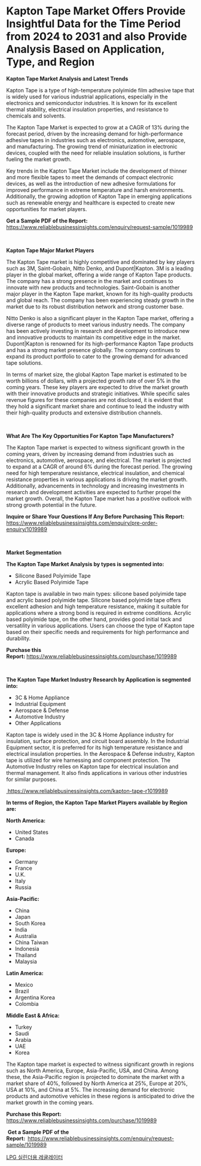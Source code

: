 <p><h1>Kapton Tape Market Offers Provide Insightful Data for the Time Period from 2024 to 2031 and also Provide Analysis Based on Application, Type, and Region</h1></p><p><strong>Kapton Tape Market Analysis and Latest Trends</strong></p>
<p><p>Kapton Tape is a type of high-temperature polyimide film adhesive tape that is widely used for various industrial applications, especially in the electronics and semiconductor industries. It is known for its excellent thermal stability, electrical insulation properties, and resistance to chemicals and solvents.</p><p>The Kapton Tape Market is expected to grow at a CAGR of 13% during the forecast period, driven by the increasing demand for high-performance adhesive tapes in industries such as electronics, automotive, aerospace, and manufacturing. The growing trend of miniaturization in electronic devices, coupled with the need for reliable insulation solutions, is further fueling the market growth.</p><p>Key trends in the Kapton Tape Market include the development of thinner and more flexible tapes to meet the demands of compact electronic devices, as well as the introduction of new adhesive formulations for improved performance in extreme temperature and harsh environments. Additionally, the growing adoption of Kapton Tape in emerging applications such as renewable energy and healthcare is expected to create new opportunities for market players.</p></p>
<p><strong>Get a Sample PDF of the Report:&nbsp;</strong> <a href="https://www.reliablebusinessinsights.com/enquiry/request-sample/1019989">https://www.reliablebusinessinsights.com/enquiry/request-sample/1019989</a></p>
<p>&nbsp;</p>
<p><strong>Kapton Tape Major Market Players</strong></p>
<p><p>The Kapton Tape market is highly competitive and dominated by key players such as 3M, Saint-Gobain, Nitto Denko, and Dupont|Kapton. 3M is a leading player in the global market, offering a wide range of Kapton Tape products. The company has a strong presence in the market and continues to innovate with new products and technologies. Saint-Gobain is another major player in the Kapton Tape market, known for its high-quality products and global reach. The company has been experiencing steady growth in the market due to its robust distribution network and strong customer base.</p><p>Nitto Denko is also a significant player in the Kapton Tape market, offering a diverse range of products to meet various industry needs. The company has been actively investing in research and development to introduce new and innovative products to maintain its competitive edge in the market. Dupont|Kapton is renowned for its high-performance Kapton Tape products and has a strong market presence globally. The company continues to expand its product portfolio to cater to the growing demand for advanced tape solutions.</p><p>In terms of market size, the global Kapton Tape market is estimated to be worth billions of dollars, with a projected growth rate of over 5% in the coming years. These key players are expected to drive the market growth with their innovative products and strategic initiatives. While specific sales revenue figures for these companies are not disclosed, it is evident that they hold a significant market share and continue to lead the industry with their high-quality products and extensive distribution channels.</p></p>
<p>&nbsp;</p>
<p><strong>What Are The Key Opportunities For Kapton Tape Manufacturers?</strong></p>
<p><p>The Kapton Tape market is expected to witness significant growth in the coming years, driven by increasing demand from industries such as electronics, automotive, aerospace, and electrical. The market is projected to expand at a CAGR of around 6% during the forecast period. The growing need for high temperature resistance, electrical insulation, and chemical resistance properties in various applications is driving the market growth. Additionally, advancements in technology and increasing investments in research and development activities are expected to further propel the market growth. Overall, the Kapton Tape market has a positive outlook with strong growth potential in the future.</p></p>
<p><strong>Inquire or Share Your Questions If Any Before Purchasing This Report:</strong> <a href="https://www.reliablebusinessinsights.com/enquiry/pre-order-enquiry/1019989">https://www.reliablebusinessinsights.com/enquiry/pre-order-enquiry/1019989</a></p>
<p>&nbsp;</p>
<p><strong>Market Segmentation</strong></p>
<p><strong>The Kapton Tape Market Analysis by types is segmented into:</strong></p>
<p><ul><li>Silicone Based Polyimide Tape</li><li>Acrylic Based Polyimide Tape</li></ul></p>
<p><p>Kapton tape is available in two main types: silicone based polyimide tape and acrylic based polyimide tape. Silicone based polyimide tape offers excellent adhesion and high temperature resistance, making it suitable for applications where a strong bond is required in extreme conditions. Acrylic based polyimide tape, on the other hand, provides good initial tack and versatility in various applications. Users can choose the type of Kapton tape based on their specific needs and requirements for high performance and durability.</p></p>
<p><strong>Purchase this Report:&nbsp;</strong><a href="https://www.reliablebusinessinsights.com/purchase/1019989">https://www.reliablebusinessinsights.com/purchase/1019989</a></p>
<p>&nbsp;</p>
<p><strong>The Kapton Tape Market Industry Research by Application is segmented into:</strong></p>
<p><ul><li>3C & Home Appliance</li><li>Industrial Equipment</li><li>Aerospace & Defense</li><li>Automotive Industry</li><li>Other Applications</li></ul></p>
<p><p>Kapton tape is widely used in the 3C & Home Appliance industry for insulation, surface protection, and circuit board assembly. In the Industrial Equipment sector, it is preferred for its high temperature resistance and electrical insulation properties. In the Aerospace & Defense industry, Kapton tape is utilized for wire harnessing and component protection. The Automotive Industry relies on Kapton tape for electrical insulation and thermal management. It also finds applications in various other industries for similar purposes.</p></p>
<p><a href="https://www.reliablebusinessinsights.com/kapton-tape-r1019989">&nbsp;https://www.reliablebusinessinsights.com/kapton-tape-r1019989</a></p>
<p><strong>In terms of Region, the Kapton Tape Market Players available by Region are:</strong></p>
<p>
    <p> <strong> North America: </strong>
        <ul>
            <li>United States</li>
            <li>Canada</li>
        </ul>
        </p> 
    <p> <strong> Europe: </strong>
        <ul>
            <li>Germany</li>
            <li>France</li>
            <li>U.K.</li>
            <li>Italy</li>
            <li>Russia</li>
        </ul>
        </p> 
    <p> <strong> Asia-Pacific: </strong>
        <ul>
            <li>China</li>
            <li>Japan</li>
            <li>South Korea</li>
            <li>India</li>
            <li>Australia</li>
            <li>China Taiwan</li>
            <li>Indonesia</li>
            <li>Thailand</li>
            <li>Malaysia</li>
        </ul>
        </p> 
    <p> <strong> Latin America: </strong>
        <ul>
            <li>Mexico</li>
            <li>Brazil</li>
            <li>Argentina Korea</li>
            <li>Colombia</li>
        </ul>
        </p> 
    <p> <strong> Middle East & Africa: </strong>
        <ul>
            <li>Turkey</li>
            <li>Saudi</li>
            <li>Arabia</li>
            <li>UAE</li>
            <li>Korea</li>
        </ul>
    </p>
    </p>
<p><p>The Kapton tape market is expected to witness significant growth in regions such as North America, Europe, Asia-Pacific, USA, and China. Among these, the Asia-Pacific region is projected to dominate the market with a market share of 40%, followed by North America at 25%, Europe at 20%, USA at 10%, and China at 5%. The increasing demand for electronic products and automotive vehicles in these regions is anticipated to drive the market growth in the coming years.</p></p>
<p><strong>Purchase this Report: </strong><a href="https://www.reliablebusinessinsights.com/purchase/1019989">https://www.reliablebusinessinsights.com/purchase/1019989</a></p>
<p>&nbsp;<strong>Get a Sample PDF of the Report:&nbsp;&nbsp;</strong><a href="https://www.reliablebusinessinsights.com/enquiry/request-sample/1019989">https://www.reliablebusinessinsights.com/enquiry/request-sample/1019989</a></p>
<p><strong></strong></p>
<p><p><a href="https://github.com/brendon65677/Market-Research-Report-List-1/blob/main/1476056119185.md">LPG 실린더용 레귤레이터</a></p></p>